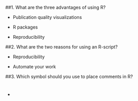 ##1. What are the three advantages of using R?
- Publication quality visualizations

- R packages

- Reproducibility

##2. What are the two reasons for using an R-script?
- Reproducibility 

- Automate your work 

##3. Which symbol should you use to place comments in R?

- # 
